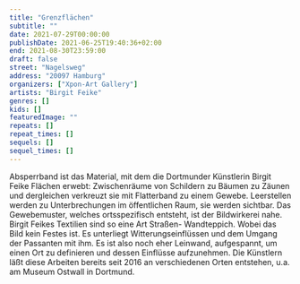 ```yaml
---
title: "Grenzflächen"
subtitle: ""
date: 2021-07-29T00:00:00
publishDate: 2021-06-25T19:40:36+02:00
end: 2021-08-30T23:59:00
draft: false
street: "Nagelsweg"
address: "20097 Hamburg"
organizers: ["Xpon-Art Gallery"]
artists: "Birgit Feike"
genres: []
kids: []
featuredImage: ""
repeats: []
repeat_times: []
sequels: []
sequel_times: []
---
```


Absperrband ist das Material, mit dem die Dortmunder Künstlerin Birgit Feike Flächen erwebt: Zwischenräume von Schildern zu Bäumen zu Zäunen und dergleichen verkreuzt sie mit Flatterband zu einem Gewebe. Leerstellen werden zu Unterbrechungen im öffentlichen Raum, sie werden sichtbar.  Das Gewebemuster, welches ortsspezifisch entsteht, ist der Bildwirkerei nahe. Birgit Feikes Textilien sind so eine Art Straßen- Wandteppich. Wobei das Bild kein Festes ist. Es unterliegt Witterungseinflüssen und dem Umgang der Passanten mit ihm. Es ist also noch eher Leinwand, aufgespannt, um einen Ort zu definieren und dessen Einflüsse aufzunehmen. Die Künstlern läßt diese Arbeiten bereits seit 2016 an verschiedenen Orten entstehen, u.a. am Museum Ostwall in Dortmund.